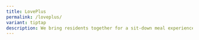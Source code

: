 ```yaml
---
title: LovePlus
permalink: /loveplus/
variant: tiptap
description: We bring residents together for a sit-down meal experience.
---
```

